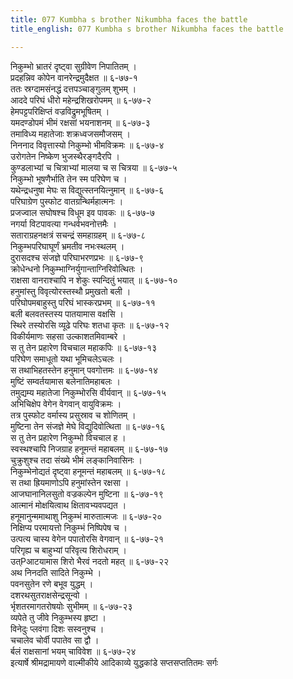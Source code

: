 ```yaml
---
title: 077 Kumbha s brother Nikumbha faces the battle
title_english: 077 Kumbha s brother Nikumbha faces the battle

---
```


<div class="audioEmbed"  caption="श्रीराम-हरिसीताराममूर्ति-घनपाठिभ्यां वचनम्" src="https://archive.org/download/Ramayana-recitation-Sriram-harisItArAmamUrti-Ghanapaati-v2/Kanda_6/Kanda_6_YK-077-Kumbha_s_brother,_Nikumbha_faces_the_battle_0.mp3"></div>

निकुम्भो भ्रातरं दृष्ट्वा सुग्रीवेण निपातितम् ।  
प्रदहन्निव कोपेन वानरेन्द्रमुदैक्षत ॥ ६-७७-१  
ततः स्रग्दामसंनद्धं दत्तपञ्चाङ्गुलम् शुभम् ।  
आददे परिघं धीरो महेन्द्रशिखरोपमम् ॥ ६-७७-२  
हेमपट्टपरिक्षिप्तं वज्रविद्रुमभूषितम् ।  
यमदण्डोपमं भीमं रक्षसां भयनाशनम् ॥ ६-७७-३  
तमाविध्य महातेजाः शक्रध्वजसमौजसम् ।  
निननाद विवृत्तास्यो निकुम्भो भीमविक्रमः ॥ ६-७७-४  
उरोगतेन निष्केण भुजस्थैरङ्गदैरपि ।  
कुण्डलाभ्यां च चित्राभ्यां मालया च स चित्रया ॥ ६-७७-५  
निकुम्भो भूषणैर्भाति तेन स्म परिघेण च ।  
यथेन्द्रधनुषा मेघः स विद्युत्स्तनयित्नुमान् ॥ ६-७७-६  
परिघाग्रेण पुस्फोट वातग्रन्थिर्महात्मनः ।  
प्रजज्वाल सघोषश्च विधूम इव पावकः ॥ ६-७७-७  
नगर्या विटपावत्या गन्धर्वभवनोत्तमैः ।  
सताराग्रहनक्षत्रं सचन्द्रं समहाग्रहम् ॥ ६-७७-८  
निकुम्भपरिघाघूर्णं भ्रमतीव नभःस्थलम् ।  
दुरासदश्च संजज्ञे परिघाभरणप्रभः ॥ ६-७७-९  
क्रोधेन्धनो निकुम्भाग्निर्युगान्ताग्निरिवोत्थितः ।  
राक्षसा वानराश्चापि न शेकुः स्पन्दितुं भयात् ॥ ६-७७-१०  
हनुमांस्तु विवृत्योरस्तस्थौ प्रमुखतो बली ।  
परिघोपमबाहुस्तु परिघं भास्करप्रभम् ॥ ६-७७-११  
बली बलवतस्तस्य पातयामास वक्षसि ।  
स्थिरे तस्योरसि व्यूढे परिघः शतधा कृतः ॥ ६-७७-१२  
विकीर्यमाणः सहसा उल्काशतमिवाम्बरे ।  
स तु तेन प्रहारेण विचचाल महाकपिः ॥ ६-७७-१३  
परिघेण समाधूतो यथा भूमिचलेऽचलः ।  
स तथाभिहतस्तेन हनुमान् पवगोत्तमः ॥ ६-७७-१४  
मुष्टिं सम्वर्तयामास बलेनातिमहाबलः ।  
तमुद्यम्य महातेजा निकुम्भोरसि वीर्यवान् ॥ ६-७७-१५  
अभिचिक्षेप वेगेन वेगवान् वायुविक्रमः ।  
तत्र पुस्फोट वर्मास्य प्रसुस्राव च शोणितम् ।  
मुष्टिना तेन संजज्ञे मेघे विद्युदिवोत्थिता ॥ ६-७७-१६  
स तु तेन प्रहारेण निकुम्भो विचचाल ह ।  
स्वस्थश्चापि निजग्राह हनूमन्तं महाबलम् ॥ ६-७७-१७  
चुक्रुशुश्च तदा संख्ये भीमं लङ्कानिवासिनः ।  
निकुम्भेनोद्यतं दृष्ट्वा हनूमन्तं महाबलम् ॥ ६-७७-१८  
स तथा ह्रियमाणोऽपि हनुमांस्तेन रक्षसा ।  
आजघानानिलसुतो वज्रकल्पेन मुष्टिना ॥ ६-७७-१९  
आत्मानं मोक्षयित्वाथ क्षितावभ्यवपद्यत ।  
हनूमानुन्ममाथाशु निकुम्भं मारुतात्मजः ॥ ६-७७-२०  
निक्षिप्य परमायत्तो निकुम्भं निष्पिपेष च ।  
उत्पत्य चास्य वेगेन पपातोरसि वेगवान् ॥ ६-७७-२१  
परिगृह्य च बाहुभ्यां परिवृत्य शिरोधराम् ।  
उत्Pआटयामास शिरो भैरवं नदतो महत् ॥ ६-७७-२२  
अथ निनदति सादिते निकुम्भे ।  
पवनसुतेन रणे बभूव युद्धम् ।  
दशरथसुतराक्षसेन्द्रसून्वो ।  
र्भृशतरमागतरोषयोः सुभीमम् ॥ ६-७७-२३  
व्यपेते तु जीवे निकुम्भस्य हृष्टा ।  
विनेदुः प्लवंगा दिशः सस्वनुश्च ।  
चचालेव चोर्वी पपातेव सा द्वौ ।  
र्बलं राक्षसानां भयम् चाविवेश ॥ ६-७७-२४  
इत्यार्षे श्रीमद्रामायणे वाल्मीकीये आदिकाव्ये युद्धकांडे सप्तसप्ततितमः सर्गः